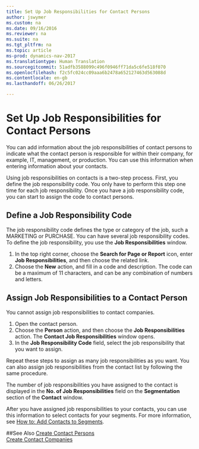 ```yaml
---
title: Set Up Job Responsibilities for Contact Persons
author: jswymer
ms.custom: na
ms.date: 09/16/2016
ms.reviewer: na
ms.suite: na
ms.tgt_pltfrm: na
ms.topic: article
ms-prod: dynamics-nav-2017
ms.translationtype: Human Translation
ms.sourcegitcommit: 51adfb3588099c496f0946ff71da5c6fe518f070
ms.openlocfilehash: f2c5fc024cc09aaa6b2478a652127463d563088d
ms.contentlocale: en-gb
ms.lasthandoff: 06/26/2017

---
```

# <a name="set-up-job-responsibilities-for-contact-persons"></a>Set Up Job Responsibilities for Contact Persons
You can add information about the job responsibilities of contact persons to indicate what the contact person is responsible for within their company, for example, IT, management, or production. You can use this information when entering information about your contacts.

Using job responsibilities on contacts is a two-step process. First, you define the job responsibility code. You only have to perform this step one time for each job responsibility. Once you have a job responsibility code, you can start to assign the code to contact persons.

## <a name="define-a-job-responsibility-code"></a>Define a Job Responsibility Code
The job responsibility code defines the type or category of the job, such a MARKETING or PURCHASE. You can have several job responsibility codes. To define the job responsibility, you use the **Job Responsibilities** window.

1. In the top right corner, choose the **Search for Page or Report** icon, enter **Job Responsibilities**, and then choose the related link.
2. Choose the **New** action, and fill in a code and description. The code can be a maximum of 11 characters, and can be any combination of numbers and letters.

## <a name="assign-job-responsibilities-to-a-contact-person"></a>Assign Job Responsibilities to a Contact Person
You cannot assign job responsibilities to contact companies.

1. Open the contact person.
2. Choose the **Person** action, and then choose the **Job Responsibilities** action. The **Contact Job Responsibilities** window opens.
3. In the **Job Responsibility Code** field, select the job responsibility that you want to assign.

Repeat these steps to assign as many job responsibilities as you want. You can also assign job responsibilities from the contact list by following the same procedure.

The number of job responsibilities you have assigned to the contact is displayed in the **No. of Job Responsibilities** field on the **Segmentation** section of the **Contact** window.

After you have assigned job responsibilities to your contacts, you can use this information to select contacts for your segments. For more information, see [How to: Add Contacts to Segments](marketing-add-contact-segment.md).

##<a name="see-also"></a>See Also
[Create Contact Persons](marketing-create-contact-persons.md)  
[Create Contact Companies](marketing-create-contact-companies.md)

